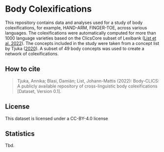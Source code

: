 # Body Colexifications

This repository contains data and analyses used for a study of body colexifications, for example, HAND-ARM, FINGER-TOE, across various languages. The colexifications were automatically computed for more than 1000 language varieties based on the ClicsCore subset of Lexibank ([List et al. 2022](https://doi.org/10.1038/s41597-022-01432-0)). The concepts included in the study were taken from a concept list by Tjuka ([2020](https://calc.hypotheses.org/2512)). A subset of 49 body concepts was used to create a network of colexifications.

## How to cite

> Tjuka, Annika; Blasi, Damián; List, Johann-Mattis (2022): Body-CLICS: A publicly available repository of cross-linguistic body colexifications [Dataset, Version 0.1].

## License

This dataset is licensed under a CC-BY-4.0 license

## Statistics

Tbd.